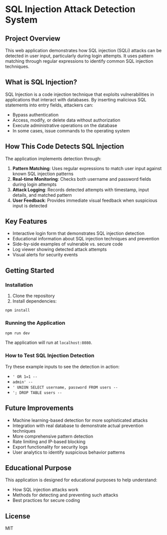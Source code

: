 
# SQL Injection Attack Detection System

## Project Overview

This web application demonstrates how SQL injection (SQLi) attacks can be detected in user input, particularly during login attempts. It uses pattern matching through regular expressions to identify common SQL injection techniques.

## What is SQL Injection?

SQL Injection is a code injection technique that exploits vulnerabilities in applications that interact with databases. By inserting malicious SQL statements into entry fields, attackers can:

- Bypass authentication
- Access, modify, or delete data without authorization
- Execute administrative operations on the database
- In some cases, issue commands to the operating system

## How This Code Detects SQL Injection

The application implements detection through:

1. **Pattern Matching**: Uses regular expressions to match user input against known SQL injection patterns
2. **Real-time Monitoring**: Checks both username and password fields during login attempts
3. **Attack Logging**: Records detected attempts with timestamp, input details, and matched pattern
4. **User Feedback**: Provides immediate visual feedback when suspicious input is detected

## Key Features

- Interactive login form that demonstrates SQL injection detection
- Educational information about SQL injection techniques and prevention
- Side-by-side examples of vulnerable vs. secure code
- Log viewer showing detected attack attempts
- Visual alerts for security events

## Getting Started

### Installation

1. Clone the repository
2. Install dependencies:
```
npm install
```

### Running the Application

```
npm run dev
```

The application will run at `localhost:8080`.

### How to Test SQL Injection Detection

Try these example inputs to see the detection in action:

- `' OR 1=1 --`
- `admin' --`
- `' UNION SELECT username, password FROM users --`
- `'; DROP TABLE users --`

## Future Improvements

- Machine learning-based detection for more sophisticated attacks
- Integration with real database to demonstrate actual prevention techniques
- More comprehensive pattern detection
- Rate limiting and IP-based blocking
- Export functionality for security logs
- User analytics to identify suspicious behavior patterns

## Educational Purpose

This application is designed for educational purposes to help understand:
- How SQL injection attacks work
- Methods for detecting and preventing such attacks
- Best practices for secure coding

## License

MIT
